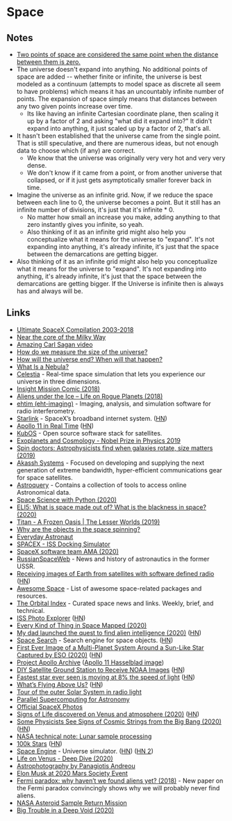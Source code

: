 # Space

## Notes

- [Two points of space are considered the same point when the distance between them is zero.](https://www.reddit.com/r/askscience/comments/5sdyes/by_guessing_the_rate_of_the_expansion_of_the/ddedjcw/)
- The universe doesn't expand into anything. No additional points of space are added -- whether finite or infinite, the universe is best modeled as a continuum (attempts to model space as discrete all seem to have problems) which means it has an uncountably infinite number of points. The expansion of space simply means that distances between any two given points increase over time.
  - Its like having an infinite Cartesian coordinate plane, then scaling it up by a factor of 2 and asking "what did it expand into?" It didn't expand into anything, it just scaled up by a factor of 2, that's all.
- It hasn't been established that the universe came from the single point. That is still speculative, and there are numerous ideas, but not enough data to choose which (if any) are correct.
  - We know that the universe was originally very very hot and very very dense.
  - We don't know if it came from a point, or from another universe that collapsed, or if it just gets asymptotically smaller forever back in time.
- Imagine the universe as an infinite grid. Now, if we reduce the space between each line to 0, the universe becomes a point. But it still has an infinite number of divisions, it's just that it's infinite \* 0.
  - No matter how small an increase you make, adding anything to that zero instantly gives you infinite, so yeah.
  - Also thinking of it as an infinite grid might also help you conceptualize what it means for the universe to "expand". It's not expanding into anything, it's already infinite, it's just that the space between the demarcations are getting bigger.
- Also thinking of it as an infinite grid might also help you conceptualize what it means for the universe to "expand". It's not expanding into anything, it's already infinite, it's just that the space between the demarcations are getting bigger. If the Universe is infinite then is always has and always will be.

## Links

- [Ultimate SpaceX Compilation 2003-2018](https://www.youtube.com/watch?v=ypzXOug3uPg)
- [Near the core of the Milky Way](https://roundme.com/tour/85245/view/214717/)
- [Amazing Carl Sagan video](https://www.youtube.com/watch?v=MrZ4197C1I0)
- [How do we measure the size of the universe?](https://www.reddit.com/r/askscience/comments/5sdyes/by_guessing_the_rate_of_the_expansion_of_the/ddecb4j/)
- [How will the universe end? When will that happen?](https://www.quora.com/How-will-the-universe-end-When-will-that-happen/answer/Ethan-Oh-1)
- [What Is a Nebula?](https://spaceplace.nasa.gov/nebula/en/)
- [Celestia](https://github.com/CelestiaProject/Celestia) - Real-time space simulation that lets you experience our universe in three dimensions.
- [Insight Mission Comic (2018)](https://theoatmeal.com/comics/insight)
- [Aliens under the Ice – Life on Rogue Planets (2018)](https://www.youtube.com/watch?v=M7CkdB5z9PY)
- [ehtim (eht-imaging)](https://github.com/achael/eht-imaging) - Imaging, analysis, and simulation software for radio interferometry.
- [Starlink](https://www.starlink.com/) - SpaceX’s broadband internet system. ([HN](https://news.ycombinator.com/item?id=19998710))
- [Apollo 11 in Real Time](https://apolloinrealtime.org/11/) ([HN](https://news.ycombinator.com/item?id=20193118))
- [KubOS](https://github.com/kubos/kubos) - Open source software stack for satellites.
- [Exoplanets and Cosmology - Nobel Prize in Physics 2019](https://www.youtube.com/watch?v=Gq-atYZFKPQ)
- [Spin doctors: Astrophysicists find when galaxies rotate, size matters (2019)](https://www.scienceinpublic.com.au/other/spin-doctors-astrophysicists-find-when-galaxies-rotate-size-matters)
- [Akassh Systems](https://akashsystems.com/) - Focused on developing and supplying the next generation of extreme bandwidth, hyper-efficient communications gear for space satellites.
- [Astroquery](https://github.com/astropy/astroquery) - Contains a collection of tools to access online Astronomical data.
- [Space Science with Python (2020)](https://medium.com/@thomas.albin/space-science-with-python-setup-and-first-steps-1-8551334118f6)
- [ELI5: What is space made out of? What is the blackness in space? (2020)](https://www.reddit.com/r/explainlikeimfive/comments/gk9859/eli5_what_is_space_made_out_of_what_is_the/)
- [Titan - A Frozen Oasis | The Lesser Worlds (2019)](https://www.youtube.com/watch?v=ZnfhpaVs2gY)
- [Why are the objects in the space spinning?](https://www.reddit.com/r/AskPhysics/comments/gq8qpe/why_are_the_objects_in_the_space_spinning/)
- [Everyday Astronaut](https://everydayastronaut.com/)
- [SPACEX - ISS Docking Simulator](https://iss-sim.spacex.com/)
- [SpaceX software team AMA (2020)](https://www.reddit.com/r/spacex/comments/gxb7j1/we_are_the_spacex_software_team_ask_us_anything/)
- [RussianSpaceWeb](http://www.russianspaceweb.com/) - News and history of astronautics in the former USSR.
- [Receiving images of Earth from satellites with software defined radio](https://l-o-o-s-e-d.net/signs-of-life) ([HN](https://news.ycombinator.com/item?id=23465837))
- [Awesome Space](https://github.com/orbitalindex/awesome-space) - List of awesome space-related packages and resources.
- [The Orbital Index](https://orbitalindex.com/) - Curated space news and links. Weekly, brief, and technical.
- [ISS Photo Explorer](https://callumprentice.github.io/apps/iss_photo_explorer_flat/index.html?lat=30&lng=-60&pn=6&ph=0#) ([HN](https://news.ycombinator.com/item?id=23519439))
- [Every Kind of Thing in Space Mapped (2020)](https://www.youtube.com/watch?v=uniGQrGLEoI)
- [My dad launched the quest to find alien intelligence (2020)](https://www.nationalgeographic.com/science/2020/06/father-launched-quest-find-alien-intelligence-changed-astronomy/) ([HN](https://news.ycombinator.com/item?id=23596603))
- [Space Search](https://space-search.io/) - Search engine for space objects. ([HN](https://news.ycombinator.com/item?id=23078376))
- [First Ever Image of a Multi-Planet System Around a Sun-Like Star Captured by ESO (2020)](https://www.eso.org/public/news/eso2011/?lang) ([HN](https://news.ycombinator.com/item?id=23917559))
- [Project Apollo Archive](https://www.flickr.com/photos/projectapolloarchive/) ([Apollo 11 Hasselblad image](https://www.flickr.com/photos/projectapolloarchive/22068769545))
- [DIY Satellite Ground Station to Receive NOAA Images](https://publiclab.org/notes/sashae/06-26-2020/diy-satellite-ground-station) ([HN](https://news.ycombinator.com/item?id=24129162))
- [Fastest star ever seen is moving at 8% the speed of light](https://phys.org/news/2020-08-fastest-star.html) ([HN](https://news.ycombinator.com/item?id=24169732))
- [What’s Flying Above Us?](https://skycircl.es/donate/) ([HN](https://news.ycombinator.com/item?id=24188661))
- [Tour of the outer Solar System in radio light](https://twitter.com/TheNRAO/status/1296633586880253952)
- [Parallel Supercomputing for Astronomy](https://juliacomputing.com/case-studies/celeste.html)
- [Official SpaceX Photos](https://www.flickr.com/photos/spacex)
- [Signs of Life discovered on Venus and atmosphere (2020)](https://twitter.com/brianroemmele/status/1304984620304232448) ([HN](https://news.ycombinator.com/item?id=24463423))
- [Some Physicists See Signs of Cosmic Strings from the Big Bang (2020)](https://www.quantamagazine.org/pulsar-data-may-point-to-cosmic-strings-from-the-big-bang-20200929/) ([HN](https://news.ycombinator.com/item?id=24628417))
- [NASA technical note: Lunar sample processing](https://core.ac.uk/download/pdf/42881927.pdf)
- [100k Stars](http://stars.chromeexperiments.com/) ([HN](https://news.ycombinator.com/item?id=24702874))
- [Space Engine](http://spaceengine.org/) - Universe simulator. ([HN](https://news.ycombinator.com/item?id=9581818)) ([HN 2](https://news.ycombinator.com/item?id=24881055))
- [Life on Venus - Deep Dive (2020)](https://www.youtube.com/watch?v=8UJSHKIFiD8)
- [Astrophotography by Panagiotis Andreou](https://astrotakis.com/)
- [Elon Musk at 2020 Mars Society Event](https://www.youtube.com/watch?v=Opnk-cPOM50)
- [Fermi paradox: why haven’t we found aliens yet? (2018)](https://www.vox.com/science-and-health/2018/7/3/17522810/aliens-fermi-paradox-drake-equation) - New paper on the Fermi paradox convincingly shows why we will probably never find aliens.
- [NASA Asteroid Sample Return Mission](https://www.asteroidmission.org/)
- [Big Trouble in a Deep Void (2020)](https://tritonstation.com/2020/10/23/big-trouble-in-a-deep-void/)
